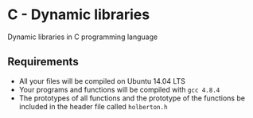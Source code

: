 # C - Dynamic libraries
Dynamic libraries in C programming language

## Requirements
* All your files will be compiled on Ubuntu 14.04 LTS
* Your programs and functions will be compiled with `gcc 4.8.4`
* The prototypes of all functions and the prototype of the functions be included in the header file called `holberton.h`
